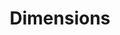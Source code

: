 ---
layout: default
bigquery: https://console.cloud.google.com/bigquery?p=covid-19-dimensions-ai&page=table&d=data&t=publications
contributors: Digital Science, https://www.digital-science.com/
cost: Free for personal, non-commercial use.
description: Dimensions contains more than 100 million publications, ranging from
  articles published in scholarly journals, books and book chapters, to preprints
  and conference proceedings. All publications are contextualized with linked data
  sets, funding, publications, patents, clinical trials, and policy documents. You
  can also view associated categories, funders, institutions, and researcher profiles.
documentation: https://docs.dimensions.ai/bigquery/index.html
last_edit: Mon, 04 Apr 2022 19:04:00 GMT
location: https://www.dimensions.ai/products/free/
maintained_by: Digital Science, https://www.digital-science.com/
schema_fields: '[''date'', ''book_series_title'', ''associated_grant_ids'', ''year'',
  ''doi'', ''filing_year'', ''isbn'', ''jurisdiction'', ''research_org_city_names'',
  ''ipcr'', ''source_id'', ''funder_org_cities'', ''categories'', ''grant_number'',
  ''legal_status'', ''funding_cny'', ''organisation_details'', ''funding_chf'', ''arxiv_id'',
  ''end_date'', ''family_id'', ''family_members_ids'', ''original_assignee_orgs'',
  ''wikipedia_url'', ''research_org_countries'', ''id'', ''funding_eur'', ''citation_string'',
  ''title'', ''funding_jpy'', ''research_org_country_names'', ''relationships'', ''application_number'',
  ''acknowledgements'', ''external_ids'', ''current_assignee'', ''pmid'', ''category_for'',
  ''original_assignee_countries'', ''inventor_names'', ''date_imported_gbq'', ''registry'',
  ''proceedings_title'', ''established'', ''journal'', ''associated_publication_arxiv_id'',
  ''patent_ids'', ''funder_org_countries'', ''created_date'', ''acronym'', ''category_icrp_ct'',
  ''category_uoa'', ''end_year'', ''research_orgs'', ''funding_nzd'', ''resulting_publication_ids'',
  ''subtitles'', ''reference_ids'', ''granted_date'', ''citations_count'', ''license'',
  ''editors'', ''current_assignee_orgs'', ''funder_org_acronyms'', ''date_print'',
  ''conditions'', ''brief_title'', ''description'', ''funding_amount'', ''parent_id'',
  ''mesh_headings'', ''family_count'', ''cpc'', ''funder_orgs'', ''interventions'',
  ''research_org_cities'', ''resulting_publication_doi'', ''metrics'', ''category_hrcs_rac'',
  ''investigators'', ''foa_number'', ''funding_gbp'', ''expiration_date'', ''labels'',
  ''assignee_orgs'', ''research_org_state_codes'', ''associated_publication_doi'',
  ''associated_publication_pmid'', ''funding_usd'', ''funding_aud'', ''repository_name'',
  ''date_modified'', ''kind'', ''journal_lists'', ''open_access_categories_v2'', ''concepts'',
  ''aliases'', ''name'', ''filing_status'', ''original_assignee'', ''publication_year'',
  ''funder_org_state_codes'', ''acronyms'', ''citations'', ''funding_details'', ''embargo_date'',
  ''active_years'', ''type'', ''date_online'', ''funding_currency'', ''book_title'',
  ''start_date'', ''original_abstract'', ''category_hrcs_hc'', ''eisbn'', ''funder_org'',
  ''language'', ''funding_cad'', ''cited_by_ids'', ''granted_year'', ''pmcid'', ''date_inserted'',
  ''address'', ''publication_date'', ''category_bra'', ''links'', ''current_assignee_countries'',
  ''phase'', ''priority_date'', ''volume'', ''research_org_state_names'', ''abstract'',
  ''start_year'', ''authors'', ''types'', ''mesh_terms'', ''legal_events'', ''original_title'',
  ''issue'', ''altmetrics'', ''associated_publication_id'', ''category_sdg'', ''supporting_grant_ids'',
  ''category_hra'', ''expiration_year'', ''email_address'', ''publisher'', ''publication_ids'',
  ''assignee_countries'', ''pages'', ''conference'', ''date_normal'', ''category_rcdc'',
  ''gender'', ''priority_year'', ''funder_countries'', ''researcher_ids'', ''clinical_trial_ids'',
  ''linkout'', ''repository_url'', ''repository_id'', ''filing_date'', ''open_access_categories'',
  ''category_icrp_cso'', ''status'']'
shortname: dimensions
tags:
- scholarly literature
- patents
- funding
- clinical trials
- academic profiles
terms_of_use: 'Use of both the Dimensions COVID-19 dataset and full Dimensions dataset
  are subject to the Dimensions Terms of use: https://www.dimensions.ai/policies-terms-legal '
title: Dimensions
uuid: dcff88bd-fe6b-4fdb-8159-809bf9d7bc1c
---